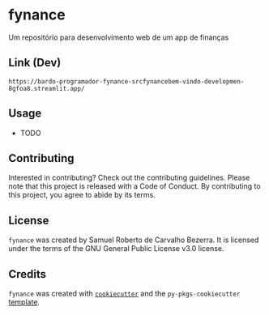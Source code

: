 # fynance

Um repositório para desenvolvimento web de um app de finanças

## Link (Dev)

```link
https://bardo-programador-fynance-srcfynancebem-vindo-developmen-8gfoa8.streamlit.app/
```

## Usage

- TODO

## Contributing

Interested in contributing? Check out the contributing guidelines. Please note that this project is released with a Code of Conduct. By contributing to this project, you agree to abide by its terms.

## License

`fynance` was created by Samuel Roberto de Carvalho Bezerra. It is licensed under the terms of the GNU General Public License v3.0 license.

## Credits

`fynance` was created with [`cookiecutter`](https://cookiecutter.readthedocs.io/en/latest/) and the `py-pkgs-cookiecutter` [template](https://github.com/py-pkgs/py-pkgs-cookiecutter).
